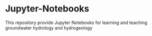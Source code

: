 # Jupyter-Notebooks
This repository provide Jupyter Notebooks for learning and teaching groundwater hydrology and hydrogeology

